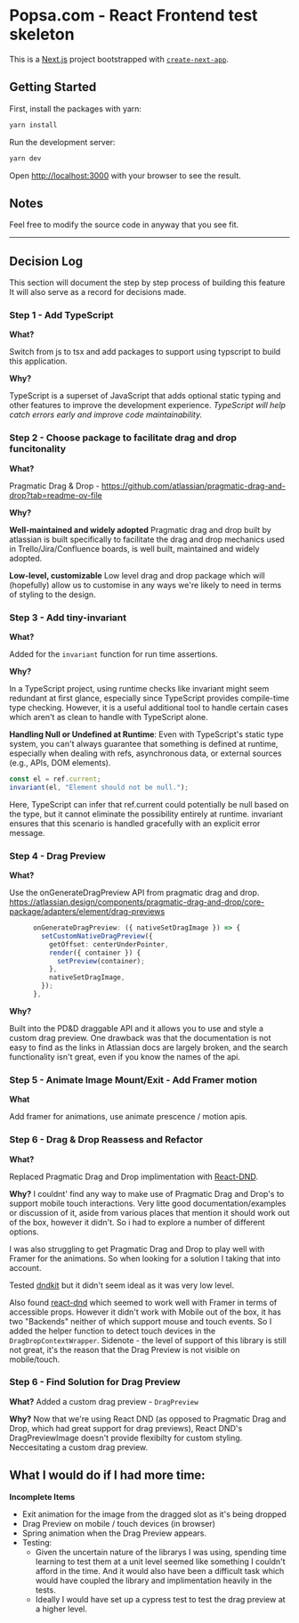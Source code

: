 # Popsa.com - React Frontend test skeleton

This is a [Next.js](https://nextjs.org/) project bootstrapped with [`create-next-app`](https://github.com/vercel/next.js/tree/canary/packages/create-next-app).

## Getting Started

First, install the packages with yarn:

```bash
yarn install
```

Run the development server:

```bash
yarn dev
```

Open [http://localhost:3000](http://localhost:3000) with your browser to see the result.

## Notes

Feel free to modify the source code in anyway that you see fit.

---

## Decision Log

This section will document the step by step process of building this feature It will also serve as a record for decisions made.

### Step 1 - Add TypeScript

**What?**

Switch from js to tsx and add packages to support using typscript to build this application.

**Why?**

TypeScript is a superset of JavaScript that adds optional static typing and other features to improve the development experience. _TypeScript will help catch errors early and improve code maintainability._

### Step 2 - Choose package to facilitate drag and drop funcitonality

**What?**

Pragmatic Drag & Drop - <https://github.com/atlassian/pragmatic-drag-and-drop?tab=readme-ov-file>

**Why?**

**Well-maintained and widely adopted**
Pragmatic drag and drop built by atlassian is built specifically to facilitate the drag and drop mechanics used in Trello/Jira/Confluence boards, is well built, maintained and widely adopted.

**Low-level, customizable**
Low level drag and drop package which will (hopefully) allow us to customise in any ways we're likely to need in terms of styling to the design.

### Step 3 - Add tiny-invariant

**What?**

Added for the `invariant` function for run time assertions.

**Why?**

In a TypeScript project, using runtime checks like invariant might seem redundant at first glance, especially since TypeScript provides compile-time type checking. However, it is a useful additional tool to handle certain cases which aren't as clean to handle with TypeScript alone.

**Handling Null or Undefined at Runtime**: Even with TypeScript's static type system, you can't always guarantee that something is defined at runtime, especially when dealing with refs, asynchronous data, or external sources (e.g., APIs, DOM elements).

```typescript
const el = ref.current;
invariant(el, "Element should not be null.");
```

Here, TypeScript can infer that ref.current could potentially be null based on the type, but it cannot eliminate the possibility entirely at runtime. invariant ensures that this scenario is handled gracefully with an explicit error message.

### Step 4 - Drag Preview

**What?**

Use the onGenerateDragPreview API from pragmatic drag and drop.
<https://atlassian.design/components/pragmatic-drag-and-drop/core-package/adapters/element/drag-previews>

```typescript
      onGenerateDragPreview: ({ nativeSetDragImage }) => {
        setCustomNativeDragPreview({
          getOffset: centerUnderPointer,
          render({ container }) {
            setPreview(container);
          },
          nativeSetDragImage,
        });
      },
```

**Why?**

Built into the PD&D draggable API and it allows you to use and style a custom drag preview.
One drawback was that the documentation is not easy to find as the links in Atlassian docs are largely broken, and the search functionality isn't great, even if you know the names of the api.

### Step 5 - Animate Image Mount/Exit - Add Framer motion

**What**

Add framer for animations, use animate prescence / motion apis.

### Step 6 - Drag & Drop Reassess and Refactor

**What?**

Replaced Pragmatic Drag and Drop implimentation with [React-DND](https://react-dnd.github.io/react-dnd/docs/api/use-drag).

**Why?**
I couldnt' find any way to make use of Pragmatic Drag and Drop's to support mobile touch interactions. Very litte good documentation/examples or discussion of it, aside from various places that mention it should work out of the box, however it didn't. So i had to explore a number of different options.

I was also struggling to get Pragmatic Drag and Drop to play well with Framer for the animations. So when looking for a solution I taking that into account.

Tested [dndkit](https://dndkit.com/) but it didn't seem ideal as it was very low level.

Also found [react-dnd](https://react-dnd.github.io/react-dnd/docs/api/use-drag) which seemed to work well with Framer in terms of accessible props.
However it didn't work with Mobile out of the box, it has two "Backends" neither of which support mouse and touch events. So I added the helper function to detect touch devices in the `DragDropContextWrapper`. Sidenote - the level of support of this library is still not great, it's the reason that the Drag Preview is not visible on mobile/touch.

### Step 6 - Find Solution for Drag Preview

**What?**
Added a custom drag preview - `DragPreview`

**Why?**
Now that we're using React DND (as opposed to Pragmatic Drag and Drop, which had great support for drag previews), React DND's DragPreviewImage doesn't provide flexibilty for custom styling. Neccesitating a custom drag preview.

## What I would do if I had more time:

**Incomplete Items**

- Exit animation for the image from the dragged slot as it's being dropped
- Drag Preview on mobile / touch devices (in browser)
- Spring animation when the Drag Preview appears.
- Testing:
  - Given the uncertain nature of the librarys I was using, spending time learning to test them at a unit level seemed like something I couldn't afford in the time. And it would also have been a difficult task which would have coupled the library and implimentation heavily in the tests.
  - Ideally I would have set up a cypress test to test the drag preview at a higher level.

